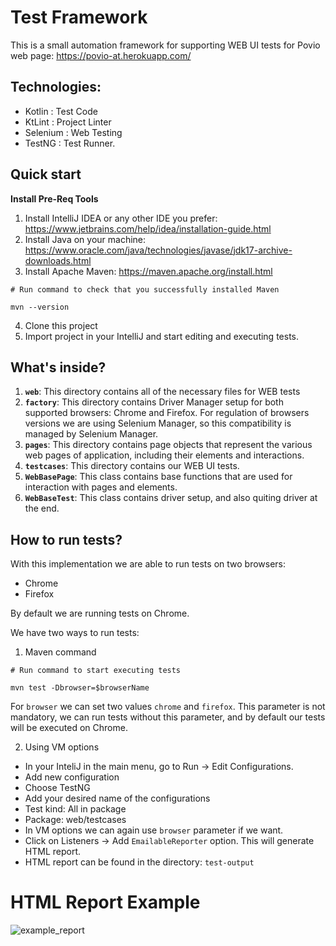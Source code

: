# Test Framework

This is a small automation framework for supporting WEB UI tests for Povio web page: https://povio-at.herokuapp.com/

## Technologies:

- Kotlin : Test Code
- KtLint : Project Linter
- Selenium : Web Testing
- TestNG : Test Runner.

## Quick start 

**Install Pre-Req Tools**
1. Install IntelliJ IDEA or any other IDE you prefer: https://www.jetbrains.com/help/idea/installation-guide.html
2. Install Java on your machine: https://www.oracle.com/java/technologies/javase/jdk17-archive-downloads.html
3. Install Apache Maven: https://maven.apache.org/install.html

```shell
# Run command to check that you successfully installed Maven

mvn --version
```
4. Clone this project
5. Import project in your IntelliJ and start editing and executing tests.

## What's inside?

1. **`web`**: This directory contains all of the necessary files for WEB tests
2. **`factory`**: This directory contains Driver Manager setup for both supported browsers: Chrome and Firefox. For regulation of browsers versions we are using Selenium Manager, so this compatibility is managed by Selenium Manager.
3. **`pages`**: This directory contains page objects that represent the various web pages of application, including their elements and interactions.
4. **`testcases`**: This directory contains our WEB UI tests.
5. **`WebBasePage`**: This class contains base functions that are used for interaction with pages and elements.
6. **`WebBaseTest`**: This class contains driver setup, and also quiting driver at the end.

## How to run tests?
With this implementation we are able to run tests on two browsers:
* Chrome
* Firefox

By default we are running tests on Chrome.

We have two ways to run tests:
1. Maven command
```shell
# Run command to start executing tests

mvn test -Dbrowser=$browserName
```
For `browser` we can set two values `chrome` and `firefox`. This parameter is not mandatory, we can run tests without this parameter, and by default our tests will be executed on Chrome.

2. Using VM options 
* In your InteliJ in the main menu, go to Run -> Edit Configurations.
* Add new configuration
* Choose TestNG
* Add your desired name of the configurations
* Test kind: All in package
* Package: web/testcases
* In VM options we can again use `browser` parameter if we want.
* Click on Listeners -> Add `EmailableReporter` option. This will generate HTML report.
* HTML report can be found in the directory: `test-output`

# HTML Report Example
![example_report](https://github.com/dzankec7/testFrameworkPovio/assets/79761464/b4754785-64d5-4601-b8ef-009c53635afb)


